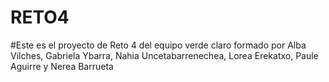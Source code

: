 # RETO4
#Este es el proyecto de Reto 4 del equipo verde claro formado por Alba Vilches, Gabriela Ybarra, Nahia Uncetabarrenechea, Lorea Erekatxo, Paule Aguirre y Nerea Barrueta

